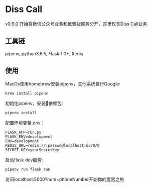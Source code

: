 # Diss Call

v0.9.0 开始将微信公众号业务和反骚扰服务分开，这里仅含Diss Call业务

## 工具链

pipenv, python3.6.5, Flask 1.0+, Redis

## 使用

MacOs使用homebrew安装pipenv，其他系统自行Google:

`brew install pipenv`

初始化pipenv，安装依赖包:

`pipenv install`

配置环境变量.env：

``` shell
FLASK_APP=run.py
FLASK_ENV=development
ENV=development
REDIS_URL=redis://:passwd@localhost:6379/0
SECRET_KEY=yourSecretKey
```

启动flask dev服务:

`pipenv run flask run`

访问localhost:5000?num=phoneNumber开始你的腹黑之旅